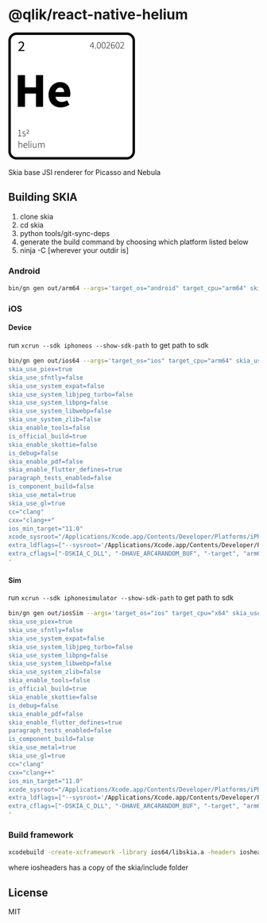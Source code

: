 # @qlik/react-native-helium

<img src="logo/he2.png" height="256"/>

Skia base JSI renderer for Picasso and Nebula

## Building SKIA

1. clone skia
2. cd skia
3. python tools/git-sync-deps
4. generate the build command by choosing which platform listed below
5. ninja -C [wherever your outdir is]

### Android

```sh
bin/gn gen out/arm64 --args='target_os="android" target_cpu="arm64" skia_use_icu=false skia_use_piex=true skia_use_sfntly=false skia_use_system_expat=false skia_use_system_libjpeg_turbo=false skia_use_system_libpng=false skia_use_system_libwebp=false skia_use_system_zlib=false skia_enable_tools=false is_official_build=true skia_enable_skottie=false is_debug=false skia_enable_pdf=false skia_enable_flutter_defines=true paragraph_tests_enabled=false is_component_build=false ndk="/Users/vel/Library/Android/sdk/ndk/21.4.7075529" skia_use_system_freetype2=false skia_use_gl=true cc="clang" cxx="clang++"'
```

### iOS
#### Device
run ```xcrun --sdk iphoneos --show-sdk-path``` to get path to sdk
```sh
bin/gn gen out/ios64 --args='target_os="ios" target_cpu="arm64" skia_use_icu=false
skia_use_piex=true
skia_use_sfntly=false
skia_use_system_expat=false
skia_use_system_libjpeg_turbo=false
skia_use_system_libpng=false
skia_use_system_libwebp=false
skia_use_system_zlib=false
skia_enable_tools=false
is_official_build=true
skia_enable_skottie=false
is_debug=false
skia_enable_pdf=false
skia_enable_flutter_defines=true
paragraph_tests_enabled=false
is_component_build=false
skia_use_metal=true
skia_use_gl=true
cc="clang"
cxx="clang++"
ios_min_target="11.0"
xcode_sysroot="/Applications/Xcode.app/Contents/Developer/Platforms/iPhoneOS.platform/Developer/SDKs/iPhoneOS15.4.sdk"
extra_ldflags=["--sysroot='/Applications/Xcode.app/Contents/Developer/Platforms/iPhoneOS.platform/Developer/SDKs/iPhoneOS15.4.sdk'"]
extra_cflags=["-DSKIA_C_DLL", "-DHAVE_ARC4RANDOM_BUF", "-target", "arm64-apple-ios", "-fembed-bitcode"]
'
```

#### Sim
run ```xcrun --sdk iphonesimulator --show-sdk-path``` to get path to sdk
```sh
bin/gn gen out/iosSim --args='target_os="ios" target_cpu="x64" skia_use_icu=false
skia_use_piex=true
skia_use_sfntly=false
skia_use_system_expat=false
skia_use_system_libjpeg_turbo=false
skia_use_system_libpng=false
skia_use_system_libwebp=false
skia_use_system_zlib=false
skia_enable_tools=false
is_official_build=true
skia_enable_skottie=false
is_debug=false
skia_enable_pdf=false
skia_enable_flutter_defines=true
paragraph_tests_enabled=false
is_component_build=false
skia_use_metal=true
skia_use_gl=true
cc="clang"
cxx="clang++"
ios_min_target="11.0"
xcode_sysroot="/Applications/Xcode.app/Contents/Developer/Platforms/iPhoneSimulator.platform/Developer/SDKs/iPhoneSimulator15.4.sdk"
extra_ldflags=["--sysroot='/Applications/Xcode.app/Contents/Developer/Platforms/iPhoneSimulator.platform/Developer/SDKs/iPhoneSimulator15.4.sdk'"]
extra_cflags=["-DSKIA_C_DLL", "-DHAVE_ARC4RANDOM_BUF", "-target", "arm64-apple-ios-simulator"]
'
```

### Build framework
```sh
xcodebuild -create-xcframework -library ios64/libskia.a -headers iosheaders -library iosSim/libskia.a -headers iosheaders -output framework/skia.xcframework
```
where iosheaders has a copy of the skia/include folder
## License

MIT
